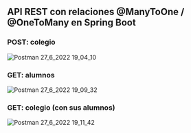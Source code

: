 ## API REST con relaciones @ManyToOne / @OneToMany en Spring Boot
### POST: colegio
![Postman 27_6_2022 19_04_10](https://user-images.githubusercontent.com/88462536/176048095-25bc8d31-c067-4afb-8523-abd2c12ffd7e.png)
### GET: alumnos
![Postman 27_6_2022 19_09_32](https://user-images.githubusercontent.com/88462536/176048186-2aed0c7c-e3c6-4a28-bc85-563932c13b53.png)
### GET: colegio (con sus alumnos)
![Postman 27_6_2022 19_11_42](https://user-images.githubusercontent.com/88462536/176048264-a86cb5f9-c0c0-45cd-ba5a-21bbe75135ba.png)
